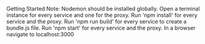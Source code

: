 Getting Started
Note: Nodemon should be installed globally.
Open a terminal instance for every service and one for the proxy.
Run 'npm install' for every service and the proxy.
Run 'npm run build' for every service to create a bundle.js file.
Run 'npm start' for every service and the proxy.
In a browser navigate to localhost:3000
